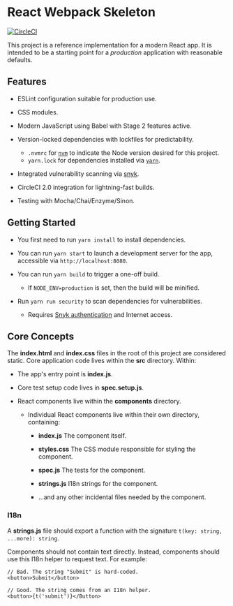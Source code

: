 # React Webpack Skeleton

[![CircleCI](https://circleci.com/gh/fokye/react-webpack-skeleton.svg?style=svg)](https://circleci.com/gh/fokye/react-webpack-skeleton)

This project is a reference implementation for a modern React app.
It is intended to be a starting point for a *production* application
with reasonable defaults.

## Features

 * ESLint configuration suitable for production use.

 * CSS modules.

 * Modern JavaScript using Babel with Stage 2 features active.

 * Version-locked dependencies with lockfiles for predictability.

   * `.nvmrc` for [`nvm`](https://github.com/creationix/nvm) to indicate the Node version desired for this project.
   * `yarn.lock` for dependencies installed via [`yarn`](https://yarnpkg.com/).

 * Integrated vulnerability scanning via [snyk](https://snyk.io/).

 * CircleCI 2.0 integration for lightning-fast builds.

 * Testing with Mocha/Chai/Enzyme/Sinon.

## Getting Started

 * You first need to run `yarn install` to install dependencies.

 * You can run `yarn start` to launch a development server for the app, accessible via `http://localhost:8080`.

 * You can run `yarn build` to trigger a one-off build.

   * If `NODE_ENV=production` is set, then the build will be minified.

 * Run `yarn run security` to scan dependencies for vulnerabilities.

   * Requires [Snyk authentication](https://snyk.io/docs/using-snyk) and Internet access.

## Core Concepts

The **index.html** and **index.css** files in the root of this project are considered static.
Core application code lives within the **src** directory. Within:

 * The app's entry point is **index.js**.

 * Core test setup code lives in **spec.setup.js**.

 * React components live within the **components** directory.

   * Individual React components live within their own directory, containing:

     * **index.js** The component itself.

     * **styles.css** The CSS module responsible for styling the component.

     * **spec.js** The tests for the component.

     * **strings.js** I18n strings for the component.

     * …and any other incidental files needed by the component.

### I18n

A **strings.js** file should export a function with the signature `t(key: string, ...more): string`.

Components should not contain text directly. Instead, components should use this I18n helper to request
text. For example:

    // Bad. The string "Submit" is hard-coded.
    <button>Submit</button>
    
    // Good. The string comes from an I18n helper.
    <button>{t('submit')}</Button>

